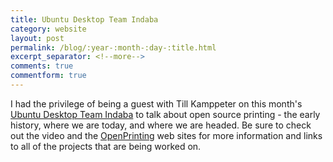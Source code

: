 ```yaml
---
title: Ubuntu Desktop Team Indaba
category: website
layout: post
permalink: /blog/:year-:month-:day-:title.html
excerpt_separator: <!--more-->
comments: true
commentform: true
---
```


I had the privilege of being a guest with Till Kamppeter on this month's [Ubuntu Desktop Team Indaba](https://www.youtube.com/watch?v=P22DOu_ahBo) to talk about open source printing - the early history, where we are today, and where we are headed. Be sure to check out the video and the [OpenPrinting](https://openprinting.github.io) web sites for more information and links to all of the projects that are being worked on.
